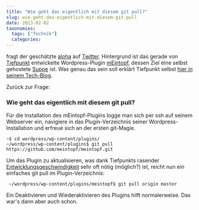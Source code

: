 ```yaml
---
title: "Wie geht das eigentlich mit diesem git pull?"
slug: wie-geht-das-eigentlich-mit-diesem-git-pull
date: 2013-02-02
taxonomies:
  tags: ["Technik"]
  categories: 
---
```


<p>fragt der geschätzte <a href="http://www.alohastone.com/">aloha</a> auf <a href="https://twitter.com/alohastone/status/297477333802160129">Twitter</a>. Hintergrund ist das gerade von <a href="https://twitter.com/tiefpunkt">Tiefpunkt</a> entwickelte Wordpress-Plugin <a href="https://github.com/meintopf/meintopf">mEintopf</a>, dessen Ziel eine selbst gehostete <a href="http://www.soup.io">Suppe</a> ist. Was genau das sein soll erklärt Tiefpunkt selbst <a href="http://tech.tiefpunkt.com/2013/01/your-own-soup-io-an-idea/">hier in seinem Tech-Blog</a>.

Zurück zur Frage:

</p><h3>Wie geht das eigentlich mit diesem git pull?</h3>

Für die Installation des mEintopf-Plugins logge man sich per ssh auf seinem Webserver ein, navigiere in das Plugin-Verzeichnis seiner Wordpress-Installation und erfreue sich an der ersten git-Magie.

<pre><code>~$ cd wordpress/wp-content/plugins/
~/wordpress/wp-content/plugins$ git pull https://github.com/meintopf/meintopf.git
</code></pre>

Um das Plugin zu aktualisieren, was dank Tiefpunkts rasender <a href="https://twitter.com/tiefpunkt/status/297449693372358656">Entwicklungsgeschwindigkeit</a> sehr oft nötig (möglich?) ist, reicht nun ein einfaches git pull im Plugin-Verzeichnis:

<pre><code> ~/wordpress/wp-content/plugins/meintopf$ git pull origin master
</code></pre>

Ein Deaktivieren und Wiederaktivieren des Plugins hilft normalerweise. Das war's dann aber auch schon.